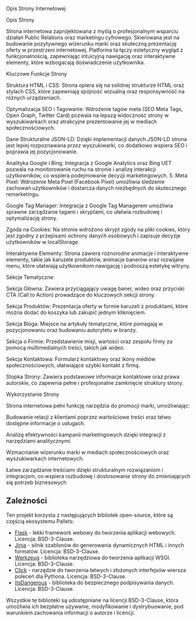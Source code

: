 Opis Strony Internetowej

Opis Strony

Strona internetowa zaprojektowana z myślą o profesjonalnym wsparciu działań Public Relations oraz marketingu cyfrowego. Skierowana jest na budowanie pozytywnego wizerunku marki oraz skuteczną prezentację oferty w przestrzeni internetowej. Platforma ta łączy estetyczny wygląd z funkcjonalnością, zapewniając intuicyjną nawigację oraz interaktywne elementy, które wzbogacają doświadczenie użytkownika.

Kluczowe Funkcje Strony

Struktura HTML i CSS: Strona opiera się na solidnej strukturze HTML oraz stylach CSS, które zapewniają spójność wizualną oraz responsywność na różnych urządzeniach.

Optymalizacja SEO i Tagowanie: Wdrożenie tagów meta (SEO Meta Tags, Open Graph, Twitter Card) pozwala na lepszą widoczność strony w wyszukiwarkach oraz atrakcyjne prezentowanie jej w mediach społecznościowych.

Dane Strukturalne JSON-LD: Dzięki implementacji danych JSON-LD strona jest lepiej rozpoznawana przez wyszukiwarki, co dodatkowo wspiera SEO i poprawia jej pozycjonowanie.

Analityka Google i Bing: Integracja z Google Analytics oraz Bing UET pozwala na monitorowanie ruchu na stronie i analizę interakcji użytkowników, co wspiera podejmowanie decyzji marketingowych.
	5.	Meta Pixel: Wdrożenie Meta Pixel (Facebook Pixel) umożliwia śledzenie zachowań użytkowników i dostarcza danych niezbędnych do skutecznego remarketingu.

Google Tag Manager: Integracja z Google Tag Managerem umożliwia sprawne zarządzanie tagami i skryptami, co ułatwia rozbudowę i optymalizację strony.

Zgoda na Cookies: Na stronie wdrożono skrypt zgody na pliki cookies, który jest zgodny z przepisami ochrony danych osobowych i zapisuje decyzje użytkowników w localStorage.

Interaktywne Elementy: Strona zawiera różnorodne animacje i interaktywne elementy, takie jak karuzele produktów, animacje banerów oraz rozwijane menu, które ułatwiają użytkownikom nawigację i podnoszą estetykę witryny.

Sekcje Tematyczne:

Sekcja Główna: Zawiera przyciągający uwagę baner, wideo oraz przyciski CTA (Call to Action) prowadzące do kluczowych sekcji strony.

Sekcja Produktów: Prezentacja oferty w formie karuzeli z produktami, które można dodać do koszyka lub zakupić jednym kliknięciem.

Sekcja Bloga: Miejsce na artykuły tematyczne, które pomagają w pozycjonowaniu oraz budowaniu autorytetu w branży.

Sekcja o Firmie: Przedstawienie misji, wartości oraz zespołu firmy za pomocą multimedialnych treści, takich jak wideo.
 
 Sekcja Kontaktowa: Formularz kontaktowy oraz ikony mediów społecznościowych, ułatwiające szybki kontakt z firmą.

Stopka Strony: Zawiera podstawowe informacje kontaktowe oraz prawa autorskie, co zapewnia pełne i profesjonalne zamknięcie struktury strony.

Wykorzystanie Strony

Strona internetowa pełni funkcję narzędzia do promocji marki, umożliwiając:

Budowanie relacji z klientami poprzez wartościowe treści oraz łatwo dostępne informacje o usługach.
 
Analizę efektywności kampanii marketingowych dzięki integracji z narzędziami analitycznymi.
 
Wzmacnianie wizerunku marki w mediach społecznościowych oraz wyszukiwarkach internetowych.

 Łatwe zarządzanie treściami dzięki strukturalnym rozwiązaniom i integracjom, co wspiera rozbudowę i dostosowanie strony do zmieniających się potrzeb biznesowych

## Zależności

Ten projekt korzysta z następujących bibliotek open-source, które są częścią ekosystemu Pallets:

- [Flask](https://palletsprojects.com/p/flask/) - lekki framework webowy do tworzenia aplikacji webowych. Licencja: BSD-3-Clause.
- [Jinja](https://palletsprojects.com/p/jinja/) - silnik szablonów do generowania dynamicznych HTML i innych formatów. Licencja: BSD-3-Clause.
- [Werkzeug](https://palletsprojects.com/p/werkzeug/) - biblioteka narzędziowa do tworzenia aplikacji WSGI. Licencja: BSD-3-Clause.
- [Click](https://palletsprojects.com/p/click/) - narzędzie do tworzenia łatwych i złożonych interfejsów wiersza poleceń dla Pythona. Licencja: BSD-3-Clause.
- [ItsDangerous](https://palletsprojects.com/p/itsdangerous/) - biblioteka do bezpiecznego podpisywania danych. Licencja: BSD-3-Clause.

Wszystkie te biblioteki są udostępniane na licencji BSD-3-Clause, która umożliwia ich bezpłatne używanie, modyfikowanie i dystrybuowanie, pod warunkiem zachowania informacji o autorze i licencji.
